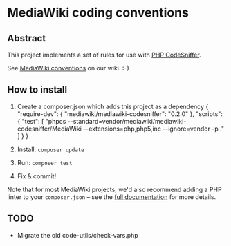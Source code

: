 # MediaWiki coding conventions #

## Abstract ##
This project implements a set of rules for use with [PHP CodeSniffer](https://pear.php.net/package/PHP_CodeSniffer).

See [MediaWiki conventions](https://www.mediawiki.org/wiki/Manual:Coding_conventions/PHP) on our wiki. :-)


## How to install ##
1. Create a composer.json which adds this project as a dependency
		{
			"require-dev": {
				"mediawiki/mediawiki-codesniffer": "0.2.0"
			},
			"scripts": {
				"test": [
					"phpcs --standard=vendor/mediawiki/mediawiki-codesniffer/MediaWiki --extensions=php,php5,inc --ignore=vendor -p ."
				]
			}
		}

2. Install: `composer update`

3. Run: `composer test`

4. Fix & commit!

Note that for most MediaWiki projects, we'd also recommend adding a PHP linter to your `composer.json` – see the [full documentation](https://www.mediawiki.org/wiki/Continuous_integration/Entry_points#PHP) for more details.


## TODO ##
* Migrate the old code-utils/check-vars.php
